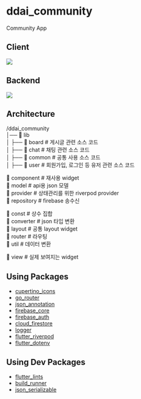 # ddai_community

Community App

## Client

<img src="https://img.shields.io/badge/flutter-02569B?style=for-the-badge&logo=flutter&logoColor=white">

## Backend

<img src="https://img.shields.io/badge/firebase-DD2C00?style=for-the-badge&logo=firebase&logoColor=white">

## Architecture

/ddai_community  
│── 📁 lib  
│   ├── 📁 board        # 게시글 관련 소스 코드  
│   ├── 📁 chat         # 채팅 관련 소스 코드  
│   ├── 📁 common       # 공통 사용 소스 코드  
│   ├── 📁 user         # 회원가입, 로그인 등 유저 관련 소스 코드

📁 component        # 재사용 widget  
📁 model            # api용 json 모델  
📁 provider         # 상태관리를 위한 riverpod provider  
📁 repository       # firebase 송수신

📁 const            # 상수 집합  
📁 converter        # json 타입 변환  
📁 layout           # 공통 layout widget  
📁 router           # 라우팅  
📁 util             # 데이터 변환

📁 view             # 실제 보여지는 widget

## Using Packages

- [cupertino_icons](https://pub.dev/packages/cupertino_icons)
- [go_router](https://pub.dev/packages/go_router)
- [json_annotation](https://pub.dev/packages/json_annotation)
- [firebase_core](https://pub.dev/packages/firebase_core)
- [firebase_auth](https://pub.dev/packages/firebase_auth)
- [cloud_firestore](https://pub.dev/packages/cloud_firestore)
- [logger](https://pub.dev/packages/logger)
- [flutter_riverpod](https://pub.dev/packages/flutter_riverpod)
- [flutter_dotenv](https://pub.dev/packages/flutter_dotenv)

## Using Dev Packages

- [flutter_lints](https://pub.dev/packages/flutter_lints)
- [build_runner](https://pub.dev/packages/build_runner)
- [json_serializable](https://pub.dev/packages/json_serializable)